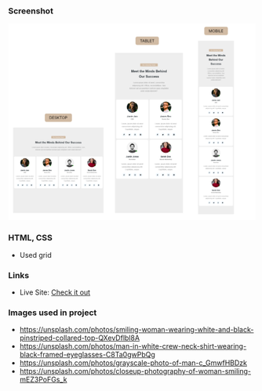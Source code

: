 ### Screenshot

![](./images/screenshot/screenshot.png)

### HTML, CSS

- Used grid

### Links

- Live Site: [Check it out]()

### Images used in project

- https://unsplash.com/photos/smiling-woman-wearing-white-and-black-pinstriped-collared-top-QXevDflbl8A
- https://unsplash.com/photos/man-in-white-crew-neck-shirt-wearing-black-framed-eyeglasses-C8Ta0gwPbQg
- https://unsplash.com/photos/grayscale-photo-of-man-c_GmwfHBDzk
- https://unsplash.com/photos/closeup-photography-of-woman-smiling-mEZ3PoFGs_k
